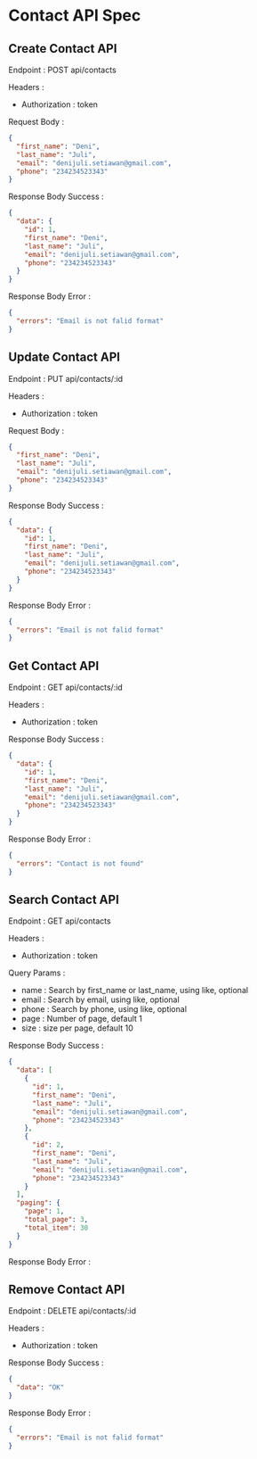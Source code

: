 # Contact API Spec

## Create Contact API

Endpoint : POST api/contacts

Headers :

- Authorization : token

Request Body :

```json
{
  "first_name": "Deni",
  "last_name": "Juli",
  "email": "denijuli.setiawan@gmail.com",
  "phone": "234234523343"
}
```

Response Body Success :

```json
{
  "data": {
    "id": 1,
    "first_name": "Deni",
    "last_name": "Juli",
    "email": "denijuli.setiawan@gmail.com",
    "phone": "234234523343"
  }
}
```

Response Body Error :

```json
{
  "errors": "Email is not falid format"
}
```

## Update Contact API

Endpoint : PUT api/contacts/:id

Headers :

- Authorization : token

Request Body :

```json
{
  "first_name": "Deni",
  "last_name": "Juli",
  "email": "denijuli.setiawan@gmail.com",
  "phone": "234234523343"
}
```

Response Body Success :

```json
{
  "data": {
    "id": 1,
    "first_name": "Deni",
    "last_name": "Juli",
    "email": "denijuli.setiawan@gmail.com",
    "phone": "234234523343"
  }
}
```

Response Body Error :

```json
{
  "errors": "Email is not falid format"
}
```

## Get Contact API

Endpoint : GET api/contacts/:id

Headers :

- Authorization : token

Response Body Success :

```json
{
  "data": {
    "id": 1,
    "first_name": "Deni",
    "last_name": "Juli",
    "email": "denijuli.setiawan@gmail.com",
    "phone": "234234523343"
  }
}
```

Response Body Error :

```json
{
  "errors": "Contact is not found"
}
```

## Search Contact API

Endpoint : GET api/contacts

Headers :

- Authorization : token

Query Params :

- name : Search by first_name or last_name, using like, optional
- email : Search by email, using like, optional
- phone : Search by phone, using like, optional
- page : Number of page, default 1
- size : size per page, default 10

Response Body Success :

```json
{
  "data": [
    {
      "id": 1,
      "first_name": "Deni",
      "last_name": "Juli",
      "email": "denijuli.setiawan@gmail.com",
      "phone": "234234523343"
    },
    {
      "id": 2,
      "first_name": "Deni",
      "last_name": "Juli",
      "email": "denijuli.setiawan@gmail.com",
      "phone": "234234523343"
    }
  ],
  "paging": {
    "page": 1,
    "total_page": 3,
    "total_item": 30
  }
}
```

Response Body Error :

## Remove Contact API

Endpoint : DELETE api/contacts/:id

Headers :

- Authorization : token

Response Body Success :

```json
{
  "data": "OK"
}
```

Response Body Error :

```json
{
  "errors": "Email is not falid format"
}
```
